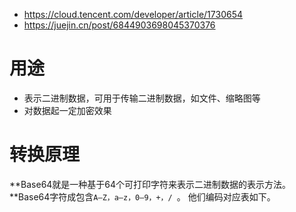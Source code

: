 - https://cloud.tencent.com/developer/article/1730654
- https://juejin.cn/post/6844903698045370376
# 用途
- 表示二进制数据，可用于传输二进制数据，如文件、缩略图等
- 对数据起一定加密效果

# 转换原理
**Base64就是一种基于64个可打印字符来表示二进制数据的表示方法。**Base64字符成包含`A—Z，a—z，0—9，+，/ `。
他们编码对应表如下。







